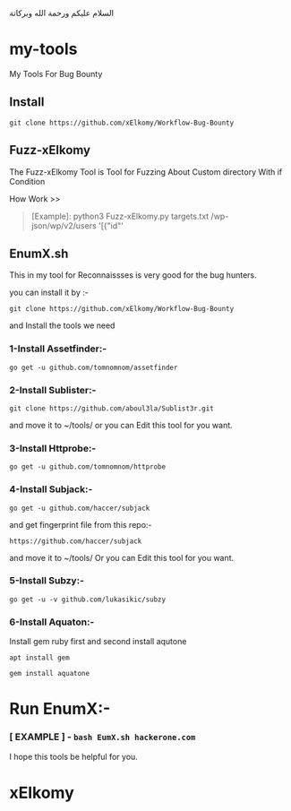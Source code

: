 السلام عليكم ورحمة الله وبركاتة 

# my-tools
My Tools For Bug Bounty


## Install

`git clone https://github.com/xElkomy/Workflow-Bug-Bounty`


## Fuzz-xElkomy

The Fuzz-xElkomy Tool is Tool for Fuzzing About Custom directory With if Condition 

How Work >>

>[Example]: python3 Fuzz-xElkomy.py targets.txt /wp-json/wp/v2/users '[{"id"'



## EnumX.sh

This in my tool for Reconnaissses is very good for the bug hunters.

you can install it by :-

`git clone https://github.com/xElkomy/Workflow-Bug-Bounty`

and Install the tools we need 

### 1-Install Assetfinder:-

`go get -u github.com/tomnomnom/assetfinder`

### 2-Install Sublister:-

`git clone https://github.com/aboul3la/Sublist3r.git`

and move it to ~/tools/ or you can Edit this tool for you want.

### 3-Install Httprobe:-

`go get -u github.com/tomnomnom/httprobe`

### 4-Install Subjack:-

`go get -u github.com/haccer/subjack`

and get fingerprint file from this repo:-

`https://github.com/haccer/subjack`

and move it to ~/tools/ Or you can Edit this tool for you want.

### 5-Install Subzy:-

`go get -u -v github.com/lukasikic/subzy`


### 6-Install Aquaton:-

Install gem ruby first and second install aqutone

`apt install gem`

`gem install aquatone`

# Run EnumX:-

### [ EXAMPLE ] - `bash EumX.sh hackerone.com`

I hope this tools be helpful for you.

# xElkomy
